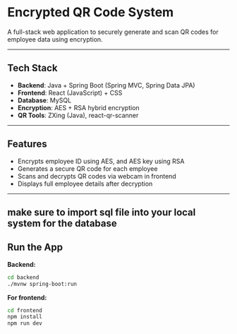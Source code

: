 #  Encrypted QR Code System

A full-stack web application to securely generate and scan QR codes for employee data using encryption.

---

## Tech Stack

- **Backend**: Java + Spring Boot (Spring MVC, Spring Data JPA)
- **Frontend**: React (JavaScript) + CSS
- **Database**: MySQL
- **Encryption**: AES + RSA hybrid encryption
- **QR Tools**: ZXing (Java), react-qr-scanner

---

##  Features

- Encrypts employee ID using AES, and AES key using RSA
- Generates a secure QR code for each employee
- Scans and decrypts QR codes via webcam in frontend
- Displays full employee details after decryption

---

## make sure to import sql file into your local system for the database

## Run the App

**Backend:**
```bash
cd backend
./mvnw spring-boot:run
```


**For frontend:**
```bash 
cd frontend
npm install
npm run dev
```

